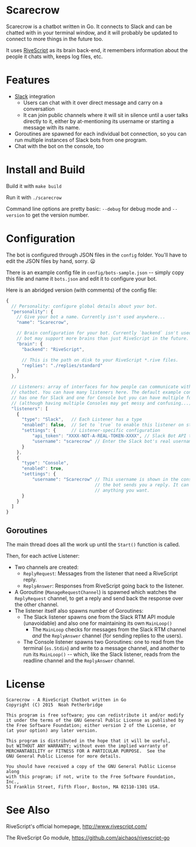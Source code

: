 # Scarecrow

Scarecrow is a chatbot written in Go. It connects to Slack and can be chatted
with in your terminal window, and it will probably be updated to connect to more
things in the future too.

It uses [RiveScript](http://www.rivescript.com/) as its brain back-end, it
remembers information about the people it chats with, keeps log files, etc.

# Features

* [Slack](https://www.slack.com/) integration
  * Users can chat with it over direct message and carry on a conversation
  * It can join public channels where it will sit in silence until a user talks
    directly to it, either by at-mentioning its username or starting a message
    with its name.
* Goroutines are spawned for each individual bot connection, so you can run
  multiple instances of Slack bots from one program.
* Chat with the bot on the console, too

# Install and Build

Build it with `make build`

Run it with `./scarecrow`

Command line options are pretty basic: `--debug` for debug mode and
`--version` to get the version number.

# Configuration

The bot is configured through JSON files in the `config` folder. You'll have to
edit the JSON files by hand, sorry. :frowning:

There is an example config file in `config/bots-sample.json` -- simply copy this
file and name it `bots.json` and edit it to configure your bot.

Here is an abridged version (with comments) of the config file:

```javascript
{
  // Personality: configure global details about your bot.
  "personality": {
    // Give your bot a name. Currently isn't used anywhere...
    "name": "Scarecrow",

    // Brain configuration for your bot. Currently `backend` isn't used but this
    // bot may support more brains than just RiveScript in the future.
    "brain": {
      "backend": "RiveScript",

      // This is the path on disk to your RiveScript *.rive files.
      "replies": "./replies/standard"
    }
  },

  // Listeners: array of interfaces for how people can communicate with your
  // chatbot. You can have many listeners here. The default example config only
  // has one for Slack and one for Console but you can have multiple for each
  // (although having multiple Consoles may get messy and confusing...)
  "listeners": [
    {
      "type": "Slack",   // Each Listener has a type
      "enabled": false,  // Set to `true` to enable this listener on start-up
      "settings": {      // Listener-specific configuration
          "api_token": "XXXX-NOT-A-REAL-TOKEN-XXXX", // Slack Bot API token
          "username": "scarecrow" // Enter the Slack bot's real username here
      }
    },
    {
      "type": "Console",
      "enabled": true,
      "settings": {
          "username": "Scarecrow" // This username is shown in the console when
                                  // the bot sends you a reply. It can be
                                  // anything you want.
      }
    }
  ]
}
```

## Goroutines

The main thread does all the work up until the `Start()` function is called.

Then, for each active Listener:

* Two channels are created:
  * `ReplyRequest`: Messages from the listener that need a RiveScript reply.
  * `ReplyAnswer`: Responses from RiveScript going back to the listener.
* A Goroutine (`ManageRequestChannel`) is spawned which watches the
  `ReplyRequest` channel, to get a reply and send back the response over the
  other channel.
* The listener itself also spawns number of Goroutines:
  * The Slack listener spawns one from the Slack RTM API module (unavoidable)
    and also one for maintaining its own `MainLoop()`
    * The `MainLoop` checks for messages from the Slack RTM channel *and* the
      `ReplyAnswer` channel (for sending replies to the users).
  * The Console listener spawns two Goroutines: one to read from the terminal
    (`os.Stdin`) and write to a message channel, and another to run its
    `MainLoop()` -- which, like the Slack listener, reads from the readline
    channel and the `ReplyAnswer` channel.

# License

```
Scarecrow - A RiveScript Chatbot written in Go
Copyright (C) 2015  Noah Petherbridge

This program is free software; you can redistribute it and/or modify
it under the terms of the GNU General Public License as published by
the Free Software Foundation; either version 2 of the License, or
(at your option) any later version.

This program is distributed in the hope that it will be useful,
but WITHOUT ANY WARRANTY; without even the implied warranty of
MERCHANTABILITY or FITNESS FOR A PARTICULAR PURPOSE.  See the
GNU General Public License for more details.

You should have received a copy of the GNU General Public License along
with this program; if not, write to the Free Software Foundation, Inc.,
51 Franklin Street, Fifth Floor, Boston, MA 02110-1301 USA.
```

# See Also

RiveScript's official homepage, <http://www.rivescript.com/>

The RiveScript Go module, <https://github.com/aichaos/rivescript-go>
